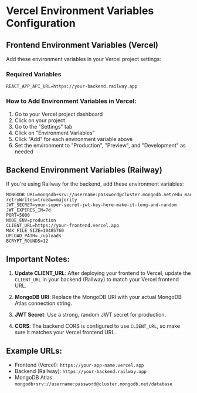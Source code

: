 # Vercel Environment Variables Configuration

## Frontend Environment Variables (Vercel)

Add these environment variables in your Vercel project settings:

### Required Variables

```env
REACT_APP_API_URL=https://your-backend.railway.app
```

### How to Add Environment Variables in Vercel:

1. Go to your Vercel project dashboard
2. Click on your project
3. Go to the "Settings" tab
4. Click on "Environment Variables"
5. Click "Add" for each environment variable above
6. Set the environment to "Production", "Preview", and "Development" as needed

## Backend Environment Variables (Railway)

If you're using Railway for the backend, add these environment variables:

```env
MONGODB_URI=mongodb+srv://username:password@cluster.mongodb.net/edu_manage?retryWrites=true&w=majority
JWT_SECRET=your-super-secret-jwt-key-here-make-it-long-and-random
JWT_EXPIRES_IN=7d
PORT=5000
NODE_ENV=production
CLIENT_URL=https://your-frontend.vercel.app
MAX_FILE_SIZE=10485760
UPLOAD_PATH=./uploads
BCRYPT_ROUNDS=12
```

## Important Notes:

1. **Update CLIENT_URL**: After deploying your frontend to Vercel, update the `CLIENT_URL` in your backend (Railway) to match your Vercel frontend URL.

2. **MongoDB URI**: Replace the MongoDB URI with your actual MongoDB Atlas connection string.

3. **JWT Secret**: Use a strong, random JWT secret for production.

4. **CORS**: The backend CORS is configured to use `CLIENT_URL`, so make sure it matches your Vercel frontend URL.

## Example URLs:

- Frontend (Vercel): `https://your-app-name.vercel.app`
- Backend (Railway): `https://your-backend.railway.app`
- MongoDB Atlas: `mongodb+srv://username:password@cluster.mongodb.net/database`

